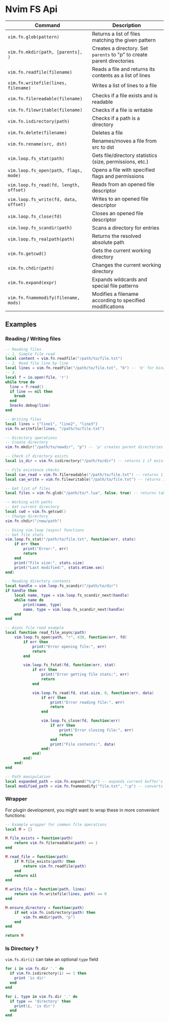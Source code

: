 # Nvim FS Api

| Command                                | Description                                                            |
| -------------------------------------- | ---------------------------------------------------------------------- |
| `vim.fn.glob(pattern)`                 | Returns a list of files matching the given pattern                     |
| `vim.fn.mkdir(path, [parents], )`      | Creates a directory. Set `parents` to "p" to create parent directories |
| `vim.fn.readfile(filename)`            | Reads a file and returns its contents as a list of lines               |
| `vim.fn.writefile(lines, filename)`    | Writes a list of lines to a file                                       |
| `vim.fn.filereadable(filename)`        | Checks if a file exists and is readable                                |
| `vim.fn.filewritable(filename)`        | Checks if a file is writable                                           |
| `vim.fn.isdirectory(path)`             | Checks if a path is a directory                                        |
| `vim.fn.delete(filename)`              | Deletes a file                                                         |
| `vim.fn.rename(src, dst)`              | Renames/moves a file from src to dst                                   |
| `vim.loop.fs_stat(path)`               | Gets file/directory statistics (size, permissions, etc.)               |
| `vim.loop.fs_open(path, flags, mode)`  | Opens a file with specified flags and permissions                      |
| `vim.loop.fs_read(fd, length, offset)` | Reads from an opened file descriptor                                   |
| `vim.loop.fs_write(fd, data, offset)`  | Writes to an opened file descriptor                                    |
| `vim.loop.fs_close(fd)`                | Closes an opened file descriptor                                       |
| `vim.loop.fs_scandir(path)`            | Scans a directory for entries                                          |
| `vim.loop.fs_realpath(path)`           | Returns the resolved absolute path                                     |
| `vim.fn.getcwd()`                      | Gets the current working directory                                     |
| `vim.fn.chdir(path)`                   | Changes the current working directory                                  |
| `vim.fn.expand(expr)`                  | Expands wildcards and special file patterns                            |
| `vim.fn.fnamemodify(filename, mods)`   | Modifies a filename according to specified modifications               |

## Examples

### Reading / Writing files

```lua
-- Reading files
-- 1. Simple file read
local content = vim.fn.readfile("/path/to/file.txt")
-- 2. Read file line by line
local lines = vim.fn.readfile("/path/to/file.txt", "b") -- 'b' for binary mode
-- 3.
local f = io.open(file, 'r')
while true do
  line = f:read()
  if line == nil then
    break
  end
  Snacks.debug(line)
end

-- Writing files
local lines = {"line1", "line2", "line3"}
vim.fn.writefile(lines, "/path/to/file.txt")

```

```lua
-- Directory operations
-- Create directory
vim.fn.mkdir("/path/to/newdir", "p") -- 'p' creates parent directories if needed

-- Check if directory exists
local is_dir = vim.fn.isdirectory("/path/to/dir") -- returns 1 if exists, 0 if not

-- File existence checks
local can_read = vim.fn.filereadable("/path/to/file.txt") -- returns 1 if readable
local can_write = vim.fn.filewritable("/path/to/file.txt") -- returns 1 if writable

-- Get list of files
local files = vim.fn.glob("/path/to/*.lua", false, true) -- returns table of matches

-- Working with paths
-- Get current directory
local cwd = vim.fn.getcwd()
-- Change directory
vim.fn.chdir("/new/path")

-- Using vim.loop (async) functions
-- Get file stats
vim.loop.fs_stat("/path/to/file.txt", function(err, stats)
    if err then
        print("Error:", err)
        return
    end
    print("File size:", stats.size)
    print("Last modified:", stats.mtime.sec)
end)

-- Reading directory contents
local handle = vim.loop.fs_scandir("/path/to/dir")
if handle then
    local name, type = vim.loop.fs_scandir_next(handle)
    while name do
        print(name, type)
        name, type = vim.loop.fs_scandir_next(handle)
    end
end

-- Async file read example
local function read_file_async(path)
    vim.loop.fs_open(path, "r", 438, function(err, fd)
        if err then
            print("Error opening file:", err)
            return
        end

        vim.loop.fs_fstat(fd, function(err, stat)
            if err then
                print("Error getting file stats:", err)
                return
            end

            vim.loop.fs_read(fd, stat.size, 0, function(err, data)
                if err then
                    print("Error reading file:", err)
                    return
                end

                vim.loop.fs_close(fd, function(err)
                    if err then
                        print("Error closing file:", err)
                        return
                    end
                    print("File contents:", data)
                end)
            end)
        end)
    end)
end

-- Path manipulation
local expanded_path = vim.fn.expand("%:p") -- expands current buffer's path
local modified_path = vim.fn.fnamemodify("file.txt", ":p") -- converts to full path
```

### Wrapper

For plugin development, you might want to wrap these in more convenient functions:

```lua
-- Example wrapper for common file operations
local M = {}

M.file_exists = function(path)
    return vim.fn.filereadable(path) == 1
end

M.read_file = function(path)
    if M.file_exists(path) then
        return vim.fn.readfile(path)
    end
    return nil
end

M.write_file = function(path, lines)
    return vim.fn.writefile(lines, path) == 0
end

M.ensure_directory = function(path)
    if not vim.fn.isdirectory(path) then
        vim.fn.mkdir(path, "p")
    end
end

return M
```

### Is Directory ?

`vim.fs.dir(i)` can take an optional `type` field

```lua
for i in vim.fs.dir '.' do
  if vim.fn.isdirectory(i) == 1 then
    print 'is dir'
  end
end

for i, type in vim.fs.dir '.' do
  if type == 'directory' then
    print(i, 'is dir')
  end
end
```
